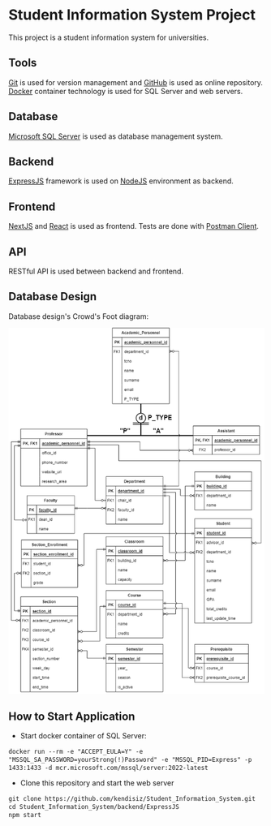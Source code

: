 # Student Information System Project

This project is a student information system for universities.

## Tools

[Git](https://git-scm.com/) is used for version management and [GitHub](https://github.com/) is used as online repository. [Docker](https://www.docker.com/) container technology is used for SQL Server and web servers.

## Database

[Microsoft SQL Server](https://www.microsoft.com/en-us/sql-server/) is used as database management system.

## Backend

[ExpressJS](https://expressjs.com/) framework is used on [NodeJS](https://nodejs.org/en) environment as backend.

## Frontend

[NextJS](https://nextjs.org/) and [React](https://react.dev/) is used as frontend. Tests are done with [Postman Client](https://www.postman.com/).

## API

RESTful API is used between backend and frontend.

## Database Design

Database design's Crowd's Foot diagram:

![Crowds Foot Diagram](./CrowsFoot.drawio.png)

## How to Start Application

- Start docker container of SQL Server:

```
docker run --rm -e "ACCEPT_EULA=Y" -e "MSSQL_SA_PASSWORD=yourStrong(!)Password" -e "MSSQL_PID=Express" -p 1433:1433 -d mcr.microsoft.com/mssql/server:2022-latest
```

- Clone this repository and start the web server

```
git clone https://github.com/kendisiz/Student_Information_System.git
cd Student_Information_System/backend/ExpressJS
npm start
```
